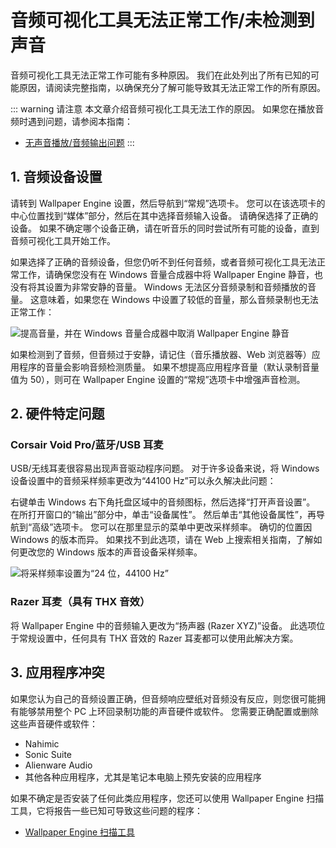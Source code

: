 # 音频可视化工具无法正常工作/未检测到声音

音频可视化工具无法正常工作可能有多种原因。 我们在此处列出了所有已知的可能原因，请阅读完整指南，以确保充分了解可能导致其无法正常工作的所有原因。

::: warning
请注意 本文章介绍音频可视化工具无法工作的原因。 如果您在播放音频时遇到问题，请参阅本指南：

* [无声音播放/音频输出问题](/audio/nosound)
:::


## 1. 音频设备设置
请转到 Wallpaper Engine 设置，然后导航到“常规”选项卡。 您可以在该选项卡的中心位置找到“媒体”部分，然后在其中选择音频输入设备。 请确保选择了正确的设备。 如果不确定哪个设备正确，请在听音乐的同时尝试所有可能的设备，直到音频可视化工具开始工作。

如果选择了正确的音频设备，但您仍听不到任何音频，或者音频可视化工具无法正常工作，请确保您没有在 Windows 音量合成器中将 Wallpaper Engine 静音，也没有将其设置为非常安静的音量。 Windows 无法区分音频录制和音频播放的音量。 这意味着，如果您在 Windows 中设置了较低的音量，那么音频录制也无法正常工作：

![提高音量，并在 Windows 音量合成器中取消 Wallpaper Engine 静音](./audiomixer.png)

如果检测到了音频，但音频过于安静，请记住（音乐播放器、Web 浏览器等）应用程序的音量会影响音频检测质量。 如果不想提高应用程序音量（默认录制音量值为 50），则可在 Wallpaper Engine 设置的“常规”选项卡中增强声音检测。

## 2. 硬件特定问题

### Corsair Void Pro/蓝牙/USB 耳麦

USB/无线耳麦很容易出现声音驱动程序问题。 对于许多设备来说，将 Windows 设备设置中的音频采样频率更改为“44100 Hz”可以永久解决此问题：

右键单击 Windows 右下角托盘区域中的音频图标，然后选择“打开声音设置”。 在所打开窗口的“输出”部分中，单击“设备属性”。 然后单击“其他设备属性”，再导航到“高级”选项卡。 您可以在那里显示的菜单中更改采样频率。 确切的位置因 Windows 的版本而异。 如果找不到此选项，请在 Web 上搜索相关指南，了解如何更改您的 Windows 版本的声音设备采样频率。

![将采样频率设置为“24 位，44100 Hz”](./samplingrate.png)

### Razer 耳麦（具有 THX 音效）

将 Wallpaper Engine 中的音频输入更改为“扬声器 (Razer XYZ)”设备。 此选项位于常规设置中，任何具有 THX 音效的 Razer 耳麦都可以使用此解决方案。

## 3. 应用程序冲突

如果您认为自己的音频设置正确，但音频响应壁纸对音频没有反应，则您很可能拥有能够禁用整个 PC 上环回录制功能的声音硬件或软件。 您需要正确配置或删除这些声音硬件或软件：

* Nahimic
* Sonic Suite
* Alienware Audio
* 其他各种应用程序，尤其是笔记本电脑上预先安装的应用程序

如果不确定是否安装了任何此类应用程序，您还可以使用 Wallpaper Engine 扫描工具，它将报告一些已知可导致这些问题的程序：

* [Wallpaper Engine 扫描工具](/debug/scantool.html)

